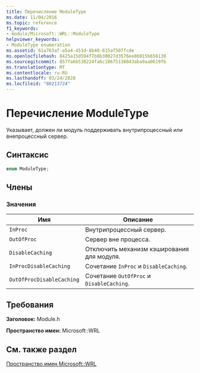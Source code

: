 ```yaml
---
title: Перечисление ModuleType
ms.date: 11/04/2016
ms.topic: reference
f1_keywords:
- module/Microsoft::WRL::ModuleType
helpviewer_keywords:
- ModuleType enumeration
ms.assetid: 61a763af-a5a4-451d-8b40-815af507fcde
ms.openlocfilehash: 8425a15d594f7b8b30027d3576ee86015b656130
ms.sourcegitcommit: 857fa6b530224fa6c18675138043aba9aa0619fb
ms.translationtype: MT
ms.contentlocale: ru-RU
ms.lasthandoff: 03/24/2020
ms.locfileid: "80213724"
---
```

# <a name="moduletype-enumeration"></a>Перечисление ModuleType

Указывает, должен ли модуль поддерживать внутрипроцессный или внепроцессный сервер.

## <a name="syntax"></a>Синтаксис

```cpp
enum ModuleType;
```

## <a name="members"></a>Члены

### <a name="values"></a>Значения

|Имя|Описание|
|----------|-----------------|
|`InProc`|Внутрипроцессный сервер.|
|`OutOfProc`|Сервер вне процесса.|
|`DisableCaching`|Отключить механизм кэширования для модуля.|
|`InProcDisableCaching`|Сочетание `InProc` и `DisableCaching`.|
|`OutOfProcDisableCaching`|Сочетание `OutOfProc` и `DisableCaching`.|

## <a name="requirements"></a>Требования

**Заголовок:** Module.h

**Пространство имен:** Microsoft::WRL

## <a name="see-also"></a>См. также раздел

[Пространство имен Microsoft::WRL](microsoft-wrl-namespace.md)
